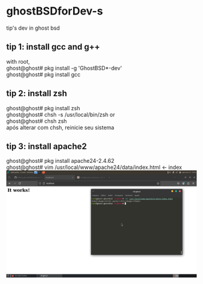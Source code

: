 # ghostBSDforDev-s
tip's dev in ghost bsd

## tip 1: install gcc and g++
with root, <br>
ghost@ghost# pkg install -g 'GhostBSD*-dev' <br>
ghost@ghost# pkg install gcc


## tip 2: install zsh 
ghost@ghost# pkg install zsh <br>
ghost@ghost# chsh -s /usr/local/bin/zsh   or <br>
ghost@ghost# chsh zsh  <br>
após alterar com chsh, reinicie seu sistema

## tip 3: install apache2
ghost@ghost#  pkg install apache24-2.4.62  <br>
ghost@ghost#  vim /usr/local/www/apache24/data/index.html   <- index <br>
![screenshot](screenshot.png)
